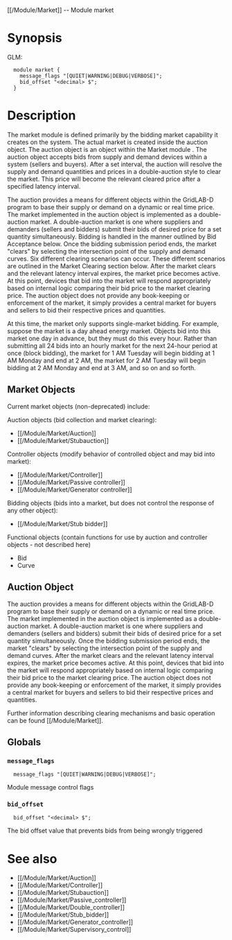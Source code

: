 [[/Module/Market]] -- Module market

# Synopsis

GLM:

~~~
  module market {
    message_flags "[QUIET|WARNING|DEBUG|VERBOSE]";
    bid_offset "<decimal> $";
  }
~~~

# Description

The market module is defined primarily by the bidding market capability it creates on the system. The actual market is created inside the auction object. The auction object is an object within the Market module . The auction object accepts bids from supply and demand devices within a system (sellers and buyers). After a set interval, the auction will resolve the supply and demand quantities and prices in a double-auction style to clear the market. This price will become the relevant cleared price after a specified latency interval.

The auction provides a means for different objects within the GridLAB-D program to base their supply or demand on a dynamic or real time price. The market implemented in the auction object is implemented as a double-auction market. A double-auction market is one where suppliers and demanders (sellers and bidders) submit their bids of desired price for a set quantity simultaneously. Bidding is handled in the manner outlined by Bid Acceptance below. Once the bidding submission period ends, the market "clears" by selecting the intersection point of the supply and demand curves. Six different clearing scenarios can occur. These different scenarios are outlined in the Market Clearing section below. After the market clears and the relevant latency interval expires, the market price becomes active. At this point, devices that bid into the market will respond appropriately based on internal logic comparing their bid price to the market clearing price. The auction object does not provide any book-keeping or enforcement of the market, it simply provides a central market for buyers and sellers to bid their respective prices and quantities.

At this time, the market only supports single-market bidding. For example, suppose the market is a day ahead energy market. Objects bid into this market one day in advance, but they must do this every hour. Rather than submitting all 24 bids into an hourly market for the next 24-hour period at once (block bidding), the market for 1 AM Tuesday will begin bidding at 1 AM Monday and end at 2 AM, the market for 2 AM Tuesday will begin bidding at 2 AM Monday and end at 3 AM, and so on and so forth.

## Market Objects

Current market objects (non-deprecated) include:

Auction objects (bid collection and market clearing):
- [[/Module/Market/Auction]]
- [[/Module/Market/Stubauction]]

Controller objects (modify behavior of controlled object and may bid into market):

- [[/Module/Market/Controller]]
- [[/Module/Market/Passive controller]]
- [[/Module/Market/Generator controller]]

Bidding objects (bids into a market, but does not control the response of any other object):

- [[/Module/Market/Stub bidder]]

Functional objects (contain functions for use by auction and controller objects - not described here)

- Bid
- Curve

## Auction Object

The auction provides a means for different objects within the GridLAB-D program to base their supply or demand on a dynamic or real time price. The market implemented in the auction object is implemented as a double-auction market. A double-auction market is one where suppliers and demanders (sellers and bidders) submit their bids of desired price for a set quantity simultaneously. Once the bidding submission period ends, the market "clears" by selecting the intersection point of the supply and demand curves. After the market clears and the relevant latency interval expires, the market price becomes active. At this point, devices that bid into the market will respond appropriately based on internal logic comparing their bid price to the market clearing price. The auction object does not provide any book-keeping or enforcement of the market, it simply provides a central market for buyers and sellers to bid their respective prices and quantities.

Further information describing clearing mechanisms and basic operation can be found [[/Module/Market]].

## Globals

### `message_flags`

~~~
  message_flags "[QUIET|WARNING|DEBUG|VERBOSE]";
~~~

Module message control flags

### `bid_offset`

~~~
  bid_offset "<decimal> $";
~~~

The bid offset value that prevents bids from being wrongly triggered

# See also

* [[/Module/Market/Auction]]
* [[/Module/Market/Controller]]
* [[/Module/Market/Stubauction]]
* [[/Module/Market/Passive_controller]]
* [[/Module/Market/Double_controller]]
* [[/Module/Market/Stub_bidder]]
* [[/Module/Market/Generator_controller]]
* [[/Module/Market/Supervisory_control]]

